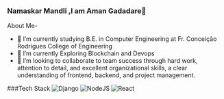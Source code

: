 ### Namaskar Mandli ,I am Aman Gadadare👋


About Me-
- 🔭 I’m currently studying B.E. in Computer Engineering at Fr. Conceição Rodrigues College of Engineering
- 🌱 I’m currently Exploring Blockchain and Devops
- 👯 I’m looking to collaborate  to team success through hard work, attention to detail, and excellent organizational skills, a clear understanding of frontend, backend,     and project management.

###Tech Stack
![Django](https://img.shields.io/badge/django-%23092E20.svg?style=for-the-badge&logo=django&logoColor=white)
![NodeJS](https://img.shields.io/badge/node.js-6DA55F?style=for-the-badge&logo=node.js&logoColor=white)
![React](https://img.shields.io/badge/react-%2320232a.svg?style=for-the-badge&logo=react&logoColor=%2361DAFB)
